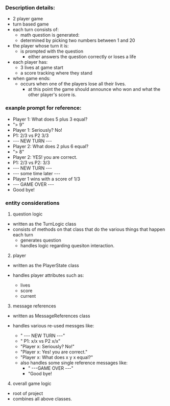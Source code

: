 ### Description details:

- 2 player game
- turn based game
- each turn consists of:
  - math question is generated:
  - determined by picking two numbers between 1 and 20
- the player whose turn it is:
  - is prompted with the question
    - either answers the question correctly or loses a life
- each player has:
  - 3 lives at game start
  - a score tracking where they stand
- when game ends:
  - occurs when one of the players lose all their lives.
    - at this point the game should announce who won and what the other player's score is.

### exanple prompt for reference:

- Player 1: What does 5 plus 3 equal?
- "> 9"
- Player 1: Seriously? No!
- P1: 2/3 vs P2 3/3
- --- NEW TURN ---
- Player 2: What does 2 plus 6 equal?
- "> 8"
- Player 2: YES! you are correct.
- P1: 2/3 vs P2: 3/3
- --- NEW TURN ---
- --- some time later ---
- Player 1 wins with a score of 1/3
- --- GAME OVER ---
- Good bye!

### entity considerations

1. question logic

- written as the TurnLogic class
- consists of methods on that class that do the various things that happen each turn
  - generates question
  - handles logic regarding quesiton interaction.

2. player

- written as the PlayerState class
- handles player attributes such as:

  - lives
  - score
  - current

3. message references

- written as MessageReferences class
- handles various re-used messges like:

  - " --- NEW TURN ---"
  - " P1: x/x vs P2 x/x"
  - "Player x: Seriously? No!"
  - "Player x: Yes! you are correct."
  - "Player x: What does x y x equal?"
  - also handles some single reference messages like:
    - " ---GAME OVER ---"
    - "Good bye!

4. overall game logic

- root of project
- combines all above classes.
